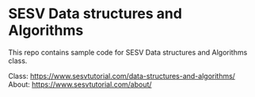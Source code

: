 # SESV Data structures and Algorithms

This repo contains sample code for SESV Data structures and Algorithms class.

Class: https://www.sesvtutorial.com/data-structures-and-algorithms/
About: https://www.sesvtutorial.com/about/
